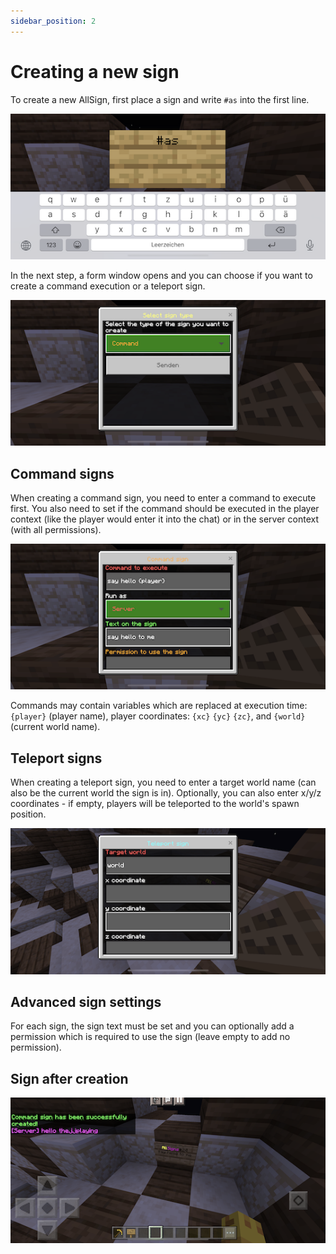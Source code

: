 ```yaml
---
sidebar_position: 2
---
```


# Creating a new sign

To create a new AllSign, first place a sign and write `#as` into the first line.

![First line of a sign](./assets/create.png)

In the next step, a form window opens and you can choose if you want to create a command execution or a teleport sign.

![Select type of the sign](./assets/chooseType.png)

## Command signs

When creating a command sign, you need to enter a command to execute first. You also need to set if the command should be executed in the player context (like the player would enter it into the chat) or in the server context (with all permissions).

![Creating a command sign](./assets/commandSign.png)

Commands may contain variables which are replaced at execution time: `{player}` (player name), player coordinates: `{xc}` `{yc}` `{zc}`, and `{world}` (current world name).

## Teleport signs

When creating a teleport sign, you need to enter a target world name (can also be the current world the sign is in). Optionally, you can also enter x/y/z coordinates - if empty, players will be teleported to the world's spawn position.

![Creating a teleport sign](./assets/teleportSign.png)

## Advanced sign settings

For each sign, the sign text must be set and you can optionally add a permission which is required to use the sign (leave empty to add no permission).

## Sign after creation

![Successfully created sign](./assets/createdSuccess.png)
